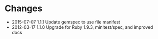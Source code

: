# Changes

* 2015-07-07 1.1.1 Update gemspec to use file manifest
* 2012-03-17 1.1.0 Upgrade for Ruby 1.9.3, minitest/spec, and improved docs
